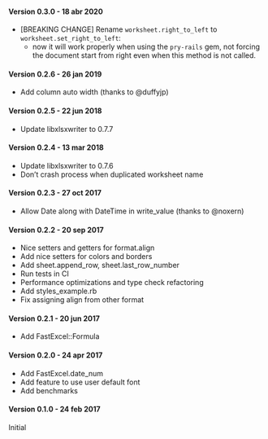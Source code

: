 #### Version 0.3.0 - 18 abr 2020

* [BREAKING CHANGE] Rename `worksheet.right_to_left` to `worksheet.set_right_to_left`:
  - now it will work properly when using the `pry-rails` gem, not forcing the document start from right even when this method is not called.

#### Version 0.2.6 - 26 jan 2019

* Add column auto width (thanks to @duffyjp)

#### Version 0.2.5 - 22 jun 2018

* Update libxlsxwriter to 0.7.7

#### Version 0.2.4 - 13 mar 2018

* Update libxlsxwriter to 0.7.6
* Don’t crash process when duplicated worksheet name

#### Version 0.2.3 - 27 oct 2017

* Allow Date along with DateTime in write_value (thanks to @noxern)

#### Version 0.2.2 - 20 sep 2017

* Nice setters and getters for format.align
* Add nice setters for colors and borders
* Add sheet.append_row, sheet.last_row_number
* Run tests in CI
* Performance optimizations and type check refactoring
* Add styles_example.rb
* Fix assigning align from other format

#### Version 0.2.1 - 20 jun 2017

* Add FastExcel::Formula

#### Version 0.2.0 - 24 apr 2017

* Add FastExcel.date_num
* Add feature to use user default font
* Add benchmarks

#### Version 0.1.0 - 24 feb 2017

Initial
